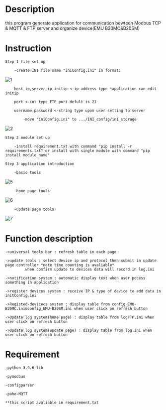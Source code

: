 # Description

  this program generate application for communication bewteen Modbus TCP & MQTT & FTP server and organize device(EMU B20MC&B20SM)

# Instruction 
  
  	Step 1 file set up

  		-create INI file name "iniConfig.ini" in format:
  ![1](https://user-images.githubusercontent.com/73213619/133962537-9f39a2e7-a44e-4f96-9a8c-0d2007fc6c54.PNG)
  		
		host_ip,server_ip,initip <-ip address type *application can edit initip 
		
		port <-int type FTP port defult is 21
		
		username,password <-string type upon user setting to server
  		
	    	-move "iniConfig.ini" to .../INI_config/ini_storage
  ![2](https://user-images.githubusercontent.com/73213619/133970769-e2b7c8bc-9a83-4f9d-acc7-4a8dea36e0ec.PNG)

  	Step 2 module set up 

  		-install requirement.txt with command "pip install -r requirements.txt" or install with single module with command "pip install module_name"
  
  	Step 3 application introduction
  
  		-basic tools
  ![5](https://user-images.githubusercontent.com/73213619/133968804-268a4e30-e338-48bc-a3e3-731125ade818.png)

  		-home page tools
  ![6](https://user-images.githubusercontent.com/73213619/133968871-21c7f629-edaf-4aeb-aec0-9d2cd1331df5.png)
  
  		-update page tools
  ![7](https://user-images.githubusercontent.com/73213619/133968945-42f3df0a-412a-47dc-92fa-49acb3d24cf3.png)

# Function description

  	->universal tools bar : refresh table in each page

  	->update tools : select device ip and protocol then submit in update page controller *note time counting is avaliable* 
			 when comfirm update to devices data will record in log.ini
  
  	->notification system : automatic display text when user pocess something in application
  
  	->register devices system : receive IP & type of device to add data in initConfig.ini
  
  	->Registed-devicecs system : display table from config_EMU-B20MC.ini&config_EMU-B20SM.ini when user click on refresh button

  	->Update log system(home page) : display table from logFTP.ini when user click on refresh button

  	->Update log system(update page) : display table from log.ini when user click on refresh button
 
# Requirement

    -python 3.9.6 lib
    
    -pymodbus
    
    -configparser

    -paho-MQTT
    
    **this script avaliable in requirement.txt
    
    
